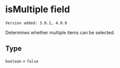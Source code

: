 # isMultiple field

`Version added: 3.0.1, 4.0.0`

Determines whether multiple items can be selected.

## Type

`boolean` = `false`
